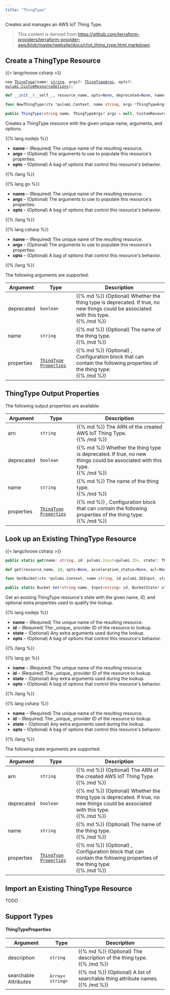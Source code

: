 ```yaml
---
title: "ThingType"
---
```


<!-- WARNING: this file was generated by the Pulumi Terraform Bridge (tfgen) Tool. -->
<!-- Do not edit by hand unless you're certain you know what you are doing! -->

<style>
  table td p { margin-top: 0; margin-bottom: 0; }
</style>

Creates and manages an AWS IoT Thing Type.

> This content is derived from https://github.com/terraform-providers/terraform-provider-aws/blob/master/website/docs/r/iot_thing_type.html.markdown.


## Create a ThingType Resource

{{< langchoose csharp >}}

<div class="highlight"><pre class="chroma"><code class="language-typescript" data-lang="typescript"><span class="k">new</span> <span class="nx"><a href=/docs/reference/pkg/nodejs/pulumi/aws/s3/#ThingType>ThingType</a></span><span class="p">(</span><span class="nx">name</span>: <span class="kt"><a href=https://developer.mozilla.org/en-US/docs/Web/JavaScript/Reference/Global_Objects/String>string</a></span><span class="p">,</span> <span class="nx">args?</span>: <span class="kt"><a href=/docs/reference/pkg/nodejs/pulumi/aws/s3/#ThingTypeArgs>ThingTypeArgs</a></span><span class="p">,</span> <span class="nx">opts?</span>: <span class="kt"><a href=/docs/reference/pkg/nodejs/pulumi/pulumi/#CustomResourceOptions>pulumi.CustomResourceOptions</a></span><span class="p">);</span></code></pre></div>

```python
def __init__(__self__, resource_name, opts=None, deprecated=None, name=None, properties=None, __props__=None)
```

```go
func NewThingType(ctx *pulumi.Context, name string, args *ThingTypeArgs, opts ...pulumi.ResourceOption) (*ThingType, error)

```

```csharp
public ThingType(string name, ThingTypeArgs? args = null, CustomResourceOptions? options = null)

```

Creates a ThingType resource with the given unique name, arguments, and options.

{{% lang nodejs %}}
<ul class="pl-10">
    <li><strong>name</strong> &ndash; (Required) The unique name of the resulting resource.</li>
    <li><strong>args</strong> &ndash; (Optional) The arguments to use to populate this resource's properties.</li>
    <li><strong>opts</strong> &ndash; (Optional) A bag of options that control this resource's behavior.</li>
</ul>
{{% /lang %}}

{{% lang go %}}
<ul class="pl-10">
    <li><strong>name</strong> &ndash; (Required) The unique name of the resulting resource.</li>
    <li><strong>args</strong> &ndash; (Optional) The arguments to use to populate this resource's properties.</li>
    <li><strong>opts</strong> &ndash; (Optional) A bag of options that control this resource's behavior.</li>
</ul>
{{% /lang %}}

{{% lang csharp %}}
<ul class="pl-10">
    <li><strong>name</strong> &ndash; (Required) The unique name of the resulting resource.</li>
    <li><strong>args</strong> &ndash; (Optional) The arguments to use to populate this resource's properties.</li>
    <li><strong>opts</strong> &ndash; (Optional) A bag of options that control this resource's behavior.</li>
</ul>
{{% /lang %}}

The following arguments are supported:

<table class="ml-6">
    <thead>
        <tr>
            <th>Argument</th>
            <th>Type</th>
            <th>Description</th>
        </tr>
    </thead>
    <tbody>
        <tr>
            <td class="align-top">deprecated</td>
            <td class="align-top"><code>boolean</code></td>
            <td class="align-top">{{% md %}}
(Optional) Whether the thing type is deprecated. If true, no new things could be associated with this type.

{{% /md %}}</td>
        </tr>
        <tr>
            <td class="align-top">name</td>
            <td class="align-top"><code>string</code></td>
            <td class="align-top">{{% md %}}
(Optional) The name of the thing type.

{{% /md %}}</td>
        </tr>
        <tr>
            <td class="align-top">properties</td>
            <td class="align-top"><code><a href="#thingtypeproperties">Thing<wbr>Type<wbr>Properties</a></code></td>
            <td class="align-top">{{% md %}}
(Optional) , Configuration block that can contain the following properties of the thing type:

{{% /md %}}</td>
        </tr>
    </tbody>
</table>

## ThingType Output Properties

The following output properties are available:

<table class="ml-6">
    <thead>
        <tr>
            <th>Argument</th>
            <th>Type</th>
            <th>Description</th>
        </tr>
    </thead>
    <tbody>
        <tr>
            <td class="align-top">arn</td>
            <td class="align-top"><code>string</code></td>
            <td class="align-top">{{% md %}}
The ARN of the created AWS IoT Thing Type.

{{% /md %}}</td>
        </tr>
        <tr>
            <td class="align-top">deprecated</td>
            <td class="align-top"><code>boolean</code></td>
            <td class="align-top">{{% md %}}
Whether the thing type is deprecated. If true, no new things could be associated with this type.

{{% /md %}}</td>
        </tr>
        <tr>
            <td class="align-top">name</td>
            <td class="align-top"><code>string</code></td>
            <td class="align-top">{{% md %}}
The name of the thing type.

{{% /md %}}</td>
        </tr>
        <tr>
            <td class="align-top">properties</td>
            <td class="align-top"><code><a href="#thingtypeproperties">Thing<wbr>Type<wbr>Properties</a></code></td>
            <td class="align-top">{{% md %}}
, Configuration block that can contain the following properties of the thing type:

{{% /md %}}</td>
        </tr>
    </tbody>
</table>

## Look up an Existing ThingType Resource

{{< langchoose csharp >}}

```typescript
public static get(name: string, id: pulumi.Input<pulumi.ID>, state?: ThingTypeState, opts?: pulumi.CustomResourceOptions): ThingType;
```

```python
def get(resource_name, id, opts=None, acceleration_status=None, acl=None, arn=None, bucket=None, bucket_domain_name=None, bucket_prefix=None, bucket_regional_domain_name=None, cors_rules=None, force_destroy=None, hosted_zone_id=None, lifecycle_rules=None, loggings=None, object_lock_configuration=None, policy=None, region=None, replication_configuration=None, request_payer=None, server_side_encryption_configuration=None, tags=None, versioning=None, website=None, website_domain=None, website_endpoint=None)
```

```go
func GetBucket(ctx *pulumi.Context, name string, id pulumi.IDInput, state *BucketState, opts ...pulumi.ResourceOption) (*Bucket, error)
```

```csharp
public static Bucket Get(string name, Input<string> id, BucketState? state = null, CustomResourceOptions? options = null);
```

Get an existing ThingType resource's state with the given name, ID, and optional extra
properties used to qualify the lookup.

{{% lang nodejs %}}
<ul class="pl-10">
    <li><strong>name</strong> &ndash; (Required) The unique name of the resulting resource.</li>
    <li><strong>id</strong> &ndash; (Required) The _unique_ provider ID of the resource to lookup.</li>
    <li><strong>state</strong> &ndash; (Optional) Any extra arguments used during the lookup.</li>
    <li><strong>opts</strong> &ndash; (Optional) A bag of options that control this resource's behavior.</li>
</ul>
{{% /lang %}}

{{% lang go %}}
<ul class="pl-10">
    <li><strong>name</strong> &ndash; (Required) The unique name of the resulting resource.</li>
    <li><strong>id</strong> &ndash; (Required) The _unique_ provider ID of the resource to lookup.</li>
    <li><strong>state</strong> &ndash; (Optional) Any extra arguments used during the lookup.</li>
    <li><strong>opts</strong> &ndash; (Optional) A bag of options that control this resource's behavior.</li>
</ul>
{{% /lang %}}

{{% lang csharp %}}
<ul class="pl-10">
    <li><strong>name</strong> &ndash; (Required) The unique name of the resulting resource.</li>
    <li><strong>id</strong> &ndash; (Required) The _unique_ provider ID of the resource to lookup.</li>
    <li><strong>state</strong> &ndash; (Optional) Any extra arguments used during the lookup.</li>
    <li><strong>opts</strong> &ndash; (Optional) A bag of options that control this resource's behavior.</li>
</ul>
{{% /lang %}}

The following state arguments are supported:

<table class="ml-6">
    <thead>
        <tr>
            <th>Argument</th>
            <th>Type</th>
            <th>Description</th>
        </tr>
    </thead>
    <tbody>
        <tr>
            <td class="align-top">arn</td>
            <td class="align-top"><code>string</code></td>
            <td class="align-top">{{% md %}}
(Optional) The ARN of the created AWS IoT Thing Type.

{{% /md %}}</td>
        </tr>
        <tr>
            <td class="align-top">deprecated</td>
            <td class="align-top"><code>boolean</code></td>
            <td class="align-top">{{% md %}}
(Optional) Whether the thing type is deprecated. If true, no new things could be associated with this type.

{{% /md %}}</td>
        </tr>
        <tr>
            <td class="align-top">name</td>
            <td class="align-top"><code>string</code></td>
            <td class="align-top">{{% md %}}
(Optional) The name of the thing type.

{{% /md %}}</td>
        </tr>
        <tr>
            <td class="align-top">properties</td>
            <td class="align-top"><code><a href="#thingtypeproperties">Thing<wbr>Type<wbr>Properties</a></code></td>
            <td class="align-top">{{% md %}}
(Optional) , Configuration block that can contain the following properties of the thing type:

{{% /md %}}</td>
        </tr>
    </tbody>
</table>

## Import an Existing ThingType Resource

TODO

## Support Types

#### ThingTypeProperties

<table class="ml-6">
    <thead>
        <tr>
            <th>Argument</th>
            <th>Type</th>
            <th>Description</th>
        </tr>
    </thead>
    <tbody>
        <tr>
            <td class="align-top">description</td>
            <td class="align-top"><code>string</code></td>
            <td class="align-top">{{% md %}}
(Optional) The description of the thing type.

{{% /md %}}</td>
        </tr>
        <tr>
            <td class="align-top">searchable<wbr>Attributes</td>
            <td class="align-top"><code>Array&lt;<wbr>string<wbr>&gt;</code></td>
            <td class="align-top">{{% md %}}
(Optional) A list of searchable thing attribute names.

{{% /md %}}</td>
        </tr>
    </tbody>
</table>

